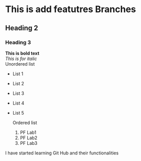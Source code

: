 # This is add featutres Branches
## Heading 2
### Heading 3
**This is bold text**
<br/>
_This is for italic_
<br/>
Unordered list
<br/>
- List 1
- List 2
- List 3
- List 4
- List 5

  Ordered list
  1. PF Lab1
  2. PF Lab2
  3. PF Lab3


I have started learning Git Hub and their functionalities
